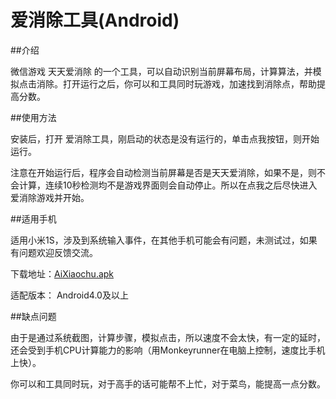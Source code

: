 爱消除工具(Android)
=========

##介绍

微信游戏 天天爱消除 的一个工具，可以自动识别当前屏幕布局，计算算法，并模拟点击消除。打开运行之后，你可以和工具同时玩游戏，加速找到消除点，帮助提高分数。

##使用方法

安装后，打开 爱消除工具，刚启动的状态是没有运行的，单击点我按钮，则开始运行。

注意在开始运行后，程序会自动检测当前屏幕是否是天天爱消除，如果不是，则不会计算，连续10秒检测均不是游戏界面则会自动停止。所以在点我之后尽快进入爱消除游戏并开始。

##适用手机

适用小米1S，涉及到系统输入事件，在其他手机可能会有问题，未测试过，如果有问题欢迎反馈交流。

下载地址：[AiXiaochu.apk]()

适配版本： Android4.0及以上

##缺点问题

由于是通过系统截图，计算步骤，模拟点击，所以速度不会太快，有一定的延时，还会受到手机CPU计算能力的影响（用Monkeyrunner在电脑上控制，速度比手机上快）。

你可以和工具同时玩，对于高手的话可能帮不上忙，对于菜鸟，能提高一点分数。
